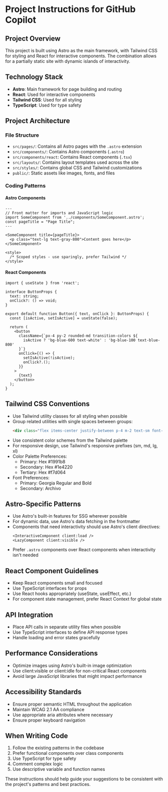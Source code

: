 # Project Instructions for GitHub Copilot

## Project Overview
This project is built using Astro as the main framework, with Tailwind CSS for styling and React for interactive components. The combination allows for a partially static site with dynamic islands of interactivity.

## Technology Stack
- **Astro**: Main framework for page building and routing
- **React**: Used for interactive components
- **Tailwind CSS**: Used for all styling
- **TypeScript**: Used for type safety

## Project Architecture

### File Structure
- `src/pages/`: Contains all Astro pages with the `.astro` extension
- `src/components/`: Contains Astro components (`.astro`) 
- `src/components/react`: Contains React components (`.tsx`)
- `src/layouts/`: Contains layout templates used across the site
- `src/styles/`: Contains global CSS and Tailwind customizations
- `public/`: Static assets like images, fonts, and files

### Coding Patterns

#### Astro Components
```astro
---
// Front matter for imports and JavaScript logic
import SomeComponent from '../components/SomeComponent.astro';
const pageTitle = "Page Title";
---

<SomeComponent title={pageTitle}>
  <p class="text-lg text-gray-800">Content goes here</p>
</SomeComponent>

<style>
  /* Scoped styles - use sparingly, prefer Tailwind */
</style>
```

#### React Components
```tsx
import { useState } from 'react';

interface ButtonProps {
  text: string;
  onClick?: () => void;
}

export default function Button({ text, onClick }: ButtonProps) {
  const [isActive, setIsActive] = useState(false);
  
  return (
    <button 
      className={`px-4 py-2 rounded-md transition-colors ${
        isActive ? 'bg-blue-600 text-white' : 'bg-blue-100 text-blue-800'
      }`}
      onClick={() => {
        setIsActive(!isActive);
        onClick?.();
      }}
    >
      {text}
    </button>
  );
}
```

## Tailwind CSS Conventions
- Use Tailwind utility classes for all styling when possible
- Group related utilities with single spaces between groups:
  ```html
  <div class="flex items-center justify-between p-4 m-2 text-sm font-medium text-gray-800">
  ```
- Use consistent color schemes from the Tailwind palette
- For responsive design, use Tailwind's responsive prefixes (sm, md, lg, xl)
- Color Palette Preferences:
    - Primary: Hex #1991b8
    - Secondary: Hex #1e4220
    - Tertiary: Hex #f7d064
- Font Preferences:
    - Primary: Georgia Regular and Bold
    - Secondary: Archivo

## Astro-Specific Patterns
- Use Astro's built-in features for SSG wherever possible
- For dynamic data, use Astro's data fetching in the frontmatter
- Components that need interactivity should use Astro's client directives:
  ```astro
  <InteractiveComponent client:load />
  <LazyComponent client:visible />
  ```
- Prefer `.astro` components over React components when interactivity isn't needed

## React Component Guidelines
- Keep React components small and focused
- Use TypeScript interfaces for props
- Use React hooks appropriately (useState, useEffect, etc.)
- For component state management, prefer React Context for global state

## API Integration
- Place API calls in separate utility files when possible
- Use TypeScript interfaces to define API response types
- Handle loading and error states gracefully

## Performance Considerations
- Optimize images using Astro's built-in image optimization
- Use client:visible or client:idle for non-critical React components
- Avoid large JavaScript libraries that might impact performance

## Accessibility Standards
- Ensure proper semantic HTML throughout the application
- Maintain WCAG 2.1 AA compliance
- Use appropriate aria attributes where necessary
- Ensure proper keyboard navigation

## When Writing Code
1. Follow the existing patterns in the codebase
2. Prefer functional components over class components
3. Use TypeScript for type safety
4. Comment complex logic
5. Use descriptive variable and function names

These instructions should help guide your suggestions to be consistent with the project's patterns and best practices.